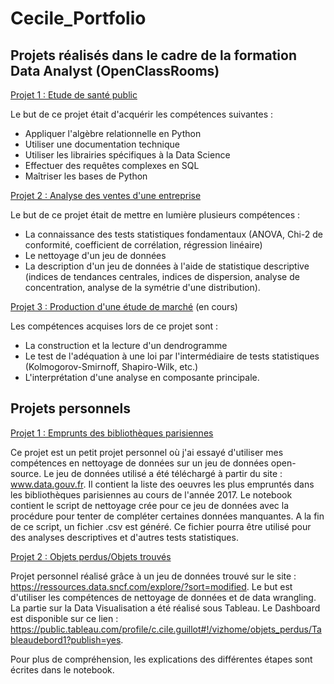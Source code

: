 # Cecile_Portfolio

## Projets réalisés dans le cadre de la formation Data Analyst (OpenClassRooms)

[Projet 1 : Etude de santé public](https://github.com/Sylvariane/La-faim-dans-le-monde)

Le but de ce projet était d'acquérir les compétences suivantes : 
- Appliquer l'algèbre relationnelle en Python
- Utiliser une documentation technique
- Utiliser les librairies spécifiques à la Data Science
- Effectuer des requêtes complexes en SQL
- Maîtriser les bases de Python

[Projet 2 : Analyse des ventes d'une entreprise](https://github.com/Sylvariane/Analyse-des-ventes-d-une-entreprise)

Le but de ce projet était de mettre en lumière plusieurs compétences :

- La connaissance des tests statistiques fondamentaux (ANOVA, Chi-2 de conformité, coefficient de corrélation, régression linéaire)
- Le nettoyage d'un jeu de données
- La description d'un jeu de données à l'aide de statistique descriptive (indices de tendances centrales, indices de dispersion, analyse de concentration, analyse de la symétrie d'une distribution).


[Projet 3 : Production d'une étude de marché](https://github.com/Sylvariane/production_etude_de_marche)
(en cours)

Les compétences acquises lors de ce projet sont :

- La construction et la lecture d'un dendrogramme
- Le test de l'adéquation à une loi par l'intermédiaire de tests statistiques (Kolmogorov-Smirnoff, Shapiro-Wilk, etc.)
- L'interprétation d'une analyse en composante principale.

## Projets personnels

[Projet 1 : Emprunts des bibliothèques parisiennes](https://github.com/Sylvariane/Nettoyage-emprunt-bibliotheque)

Ce projet est un petit projet personnel où j'ai essayé d'utiliser mes compétences en nettoyage de données sur un jeu de données open-source. Le jeu de données utilisé a été téléchargé à partir du site : www.data.gouv.fr. Il contient la liste des oeuvres les plus empruntés dans les bibliothèques parisiennes au cours de l'année 2017.
Le notebook contient le script de nettoyage crée pour ce jeu de données avec la procédure pour tenter de compléter certaines données manquantes. A la fin de ce script, un fichier .csv est généré. Ce fichier pourra être utilisé pour des analyses descriptives et d'autres tests statistiques.

[Projet 2 : Objets perdus/Objets trouvés](https://github.com/Sylvariane/objets_trouves_sncf)

Projet personnel réalisé grâce à un jeu de données trouvé sur le site : https://ressources.data.sncf.com/explore/?sort=modified. Le but est d'utiliser les compétences de nettoyage de données et de data wrangling. La partie sur la Data Visualisation a été réalisé sous Tableau. Le Dashboard est disponible sur ce lien : https://public.tableau.com/profile/c.cile.guillot#!/vizhome/objets_perdus/Tableaudebord1?publish=yes.

Pour plus de compréhension, les explications des différentes étapes sont écrites dans le notebook. 


